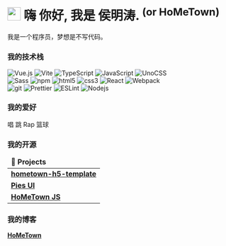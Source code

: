 <h1><img src="https://emojis.slackmojis.com/emojis/images/1643514046/47/mario.gif?1643514046" width="30"/> 嗨 你好, 我是 侯明涛. <sup>(or HoMeTown)</sup></h1>
<p>我是一个程序员，梦想是不写代码。</p>
<h3>我的技术栈</h3>
<p>

 <img alt="Vue.js" src="https://img.shields.io/badge/-Vue.js-4FC08D?style=flat-square&logo=Vue.js&logoColor=white" />
  <img alt="Vite" src="https://img.shields.io/badge/-Vite-646CFF?style=flat-square&logo=Vite&logoColor=white" />
  <img alt="TypeScript" src="https://img.shields.io/badge/-TypeScript-007ACC?style=flat-square&logo=typescript&logoColor=white" />
   <img alt="JavaScript" src="https://img.shields.io/badge/-JavaScript-F7DF1E?style=flat-square&logo=JavaScript&logoColor=white" />
  <img alt="UnoCSS" src="https://img.shields.io/badge/-UnoCSS-666?style=flat-square&logo=UnoCSS&logoColor=white" /> <br/>
    <img alt="Sass" src="https://img.shields.io/badge/-Sass-CC6699?style=flat-square&logo=sass&logoColor=white" />
  <img alt="npm" src="https://img.shields.io/badge/-NPM-CB3837?style=flat-square&logo=npm&logoColor=white" />
  <img alt="html5" src="https://img.shields.io/badge/-HTML5-E34F26?style=flat-square&logo=html5&logoColor=white" />
  <img alt="css3" src="https://img.shields.io/badge/-CSS3-1572B6?style=flat-square&logo=CSS3&logoColor=white" />
 <img alt="React" src="https://img.shields.io/badge/-React-45b8d8?style=flat-square&logo=react&logoColor=white" /> 
<img alt="Webpack" src="https://img.shields.io/badge/-Webpack-8DD6F9?style=flat-square&logo=webpack&logoColor=white" /><br/>
<img alt="git" src="https://img.shields.io/badge/-Git-F05032?style=flat-square&logo=git&logoColor=white" />
<img alt="Prettier" src="https://img.shields.io/badge/-Prettier-F7B93E?style=flat-square&logo=prettier&logoColor=white" />
<img alt="ESLint" src="https://img.shields.io/badge/-ESLint-4B32C3?style=flat-square&logo=ESLint&logoColor=white" />
<img alt="Nodejs" src="https://img.shields.io/badge/-Nodejs-43853d?style=flat-square&logo=Node.js&logoColor=white" />
</p>

<h3>我的爱好</h3>
<p>唱 跳 Rap 篮球</p>

<h3>我的开源</h3>
<table>
  <thead >
    <tr >
      <td><b>🎁 Projects</b></td>
    </tr>
  </thead>
  <tbody>
    <tr>
      <td><a href="https://github.com/HoMeTownSoCool/hometown-h5-template"><b>hometown-h5-template</b></a></td>
    </tr>
	  <tr>
      <td><a href="https://github.com/thmsgbrt/Chrome-Extension-with-React-and-Typescript-Starter-Pack"><b>Pies UI</b></a></td>
    </tr>
    <tr>
      <td><a href="https://github.com/HoMeTownJS"><b>HoMeTown JS</b></a></td>
    </tr>
  </tbody>
</table>

<h3>我的博客</h3>
<a href="https://juejin.cn/user/4116184668057390"><b>HoMeTown</b></a>
